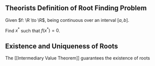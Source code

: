 ## Theorists Definition of Root Finding Problem

Given $f: \R \to \R$, being continuous over an interval $[a, b]$. 

Find $x^*$ such that $f(x^*) = 0$.

## Existence and Uniqueness of Roots

The [[Intermediary Value Theorem]] guarantees the existence of roots